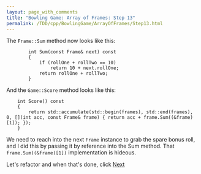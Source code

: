 ```yaml
---
layout: page_with_comments
title: "Bowling Game: Array of Frames: Step 13"
permalink: /TDD/cpp/BowlingGame/ArrayOfFrames/Step13.html
---
```


The ```Frame::Sum``` method now looks like this:
```
        int Sum(const Frame& next) const
        {
            if (rollOne + rollTwo == 10)
                return 10 + next.rollOne;
            return rollOne + rollTwo;
        }
```

And the ```Game::Score``` method looks like this:
```
    int Score() const
    {
        return std::accumulate(std::begin(frames), std::end(frames), 0, [](int acc, const Frame& frame) { return acc + frame.Sum((&frame)[1]); });
    }
```

We need to reach into the next ```Frame``` instance to grab the spare bonus roll, and I did this by passing it by reference into the Sum method. That ```frame.Sum((&frame)[1])``` implementation is hideous. 

Let's refactor and when that's done, click [Next](Step14.html)
